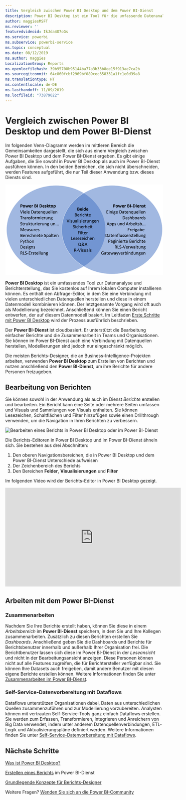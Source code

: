 ```yaml
---
title: Vergleich zwischen Power BI Desktop und dem Power BI-Dienst
description: Power BI Desktop ist ein Tool für die umfassende Datenanalyse und Berichterstellung. Der Power BI-Dienst ist ein cloudbasierter Onlinedienst für die Bearbeitung einfacher Berichte und die Zusammenarbeit von Teams und Unternehmen.
author: maggiesMSFT
ms.reviewer: ''
featuredvideoid: IkJda4O7oGs
ms.service: powerbi
ms.subservice: powerbi-service
ms.topic: conceptual
ms.date: 08/12/2019
ms.author: maggies
LocalizationGroup: Reports
ms.openlocfilehash: 39b95708b95144ba77a3b33b8ee15f913ae7ca2b
ms.sourcegitcommit: 64c860fcbf2969bf089cec358331a1fc1e0d39a8
ms.translationtype: HT
ms.contentlocale: de-DE
ms.lasthandoff: 11/09/2019
ms.locfileid: "73879022"
---
```

# <a name="comparing-power-bi-desktop-and-the-power-bi-service"></a>Vergleich zwischen Power BI Desktop und dem Power BI-Dienst

Im folgenden Venn-Diagramm werden im mittleren Bereich die Gemeinsamkeiten dargestellt, die sich aus einem Vergleich zwischen Power BI Desktop und dem Power BI-Dienst ergeben. Es gibt einige Aufgaben, die Sie sowohl in Power BI Desktop als auch im Power BI-Dienst ausführen können. In den beiden Bereichen, die sich nicht überschneiden, werden Features aufgeführt, die nur Teil dieser Anwendung bzw. dieses Diensts sind.  

![Venn-Diagramm von Power BI Desktop und dem Power BI-Dienst](media/service-service-vs-desktop/power-bi-venn-desktop-service.png)

**Power BI Desktop** ist ein umfassendes Tool zur Datenanalyse und Berichterstellung, das Sie kostenlos auf Ihrem lokalen Computer installieren können. Es enthält den Abfrage-Editor, in dem Sie eine Verbindung mit vielen unterschiedlichen Datenquellen herstellen und diese in einem Datenmodell kombinieren können. Der letztgenannte Vorgang wird oft auch als Modellierung bezeichnet. Anschließend können Sie einen Bericht entwerfen, der auf diesem Datenmodell basiert. Im Leitfaden [Erste Schritte mit Power BI Desktop](../desktop-getting-started.md) wird der Prozess ausführlich beschrieben.

Der **Power BI-Dienst** ist cloudbasiert. Er unterstützt die Bearbeitung einfacher Berichte und die Zusammenarbeit in Teams und Organisationen. Sie können im Power BI-Dienst auch eine Verbindung mit Datenquellen herstellen, Modellierungen sind jedoch nur eingeschränkt möglich. 

Die meisten Berichts-Designer, die an Business-Intelligence-Projekten arbeiten, verwenden **Power BI Desktop** zum Erstellen von Berichten und nutzen anschließend den **Power BI-Dienst**, um ihre Berichte für andere Personen freizugeben.

## <a name="report-editing"></a>Bearbeitung von Berichten

Sie können sowohl in der Anwendung als auch im Dienst *Berichte* erstellen und bearbeiten. Ein Bericht kann eine Seite oder mehrere Seiten umfassen und Visuals und Sammlungen von Visuals enthalten. Sie können Lesezeichen, Schaltflächen und Filter hinzufügen sowie einen Drillthrough verwenden, um die Navigation in Ihren Berichten zu verbessern.

![Bearbeiten eines Berichts in Power BI Desktop oder im Power BI-Dienst](media/service-service-vs-desktop/power-bi-editing-desktop-service.png)

Die Berichts-Editoren in Power BI Desktop und im Power BI-Dienst ähneln sich. Sie bestehen aus drei Abschnitten:  

1. Den oberen Navigationsbereichen, die in Power BI Desktop und dem Power BI-Dienst Unterschiede aufweisen    
2. Der Zeichenbereich des Berichts     
3. Den Bereichen **Felder**, **Visualisierungen** und **Filter**

Im folgenden Video wird der Berichts-Editor in Power BI Desktop gezeigt. 

<iframe width="560" height="315" src="https://www.youtube.com/embed/IkJda4O7oGs" frameborder="0" allowfullscreen></iframe>

## <a name="working-in-the-power-bi-service"></a>Arbeiten mit dem Power BI-Dienst

### <a name="collaborating"></a>Zusammenarbeiten


Nachdem Sie Ihre Berichte erstellt haben, können Sie diese in einem *Arbeitsbereich* im **Power BI-Dienst** speichern, in dem Sie und Ihre Kollegen zusammenarbeiten. Zusätzlich zu diesen Berichten erstellen Sie *Dashboards*. Anschließend geben Sie die Dashboards und Berichte für Berichtsbenutzer innerhalb und außerhalb Ihrer Organisation frei. Die Berichtbenutzer lassen sich diese im Power BI-Dienst in der *Leseansicht* und nicht in der Bearbeitungsansicht anzeigen. Diese Personen können nicht auf alle Features zugreifen, die für Berichtersteller verfügbar sind.  Sie können Ihre Datasets auch freigeben, damit andere Benutzer mit diesen eigene Berichte erstellen können. Weitere Informationen finden Sie unter [Zusammenarbeiten im Power BI-Dienst](../service-new-workspaces.md).

### <a name="self-service-data-prep-with-dataflows"></a>Self-Service-Datenvorbereitung mit Dataflows

Dataflows unterstützen Organisationen dabei, Daten aus unterschiedlichen Quellen zusammenzuführen und zur Modellierung vorzubereiten. Analysten können mit vertrauten Self-Service-Tools ganz einfach Dataflows erstellen. Sie werden zum Erfassen, Transformieren, Integrieren und Anreichern von Big Data verwendet, indem unter anderem Datenquellenverbindungen, ETL-Logik und Aktualisierungspläne definiert werden. Weitere Informationen finden Sie unter [Self-Service-Datenvorbereitung mit Dataflows](../service-dataflows-overview.md).

## <a name="next-steps"></a>Nächste Schritte

[Was ist Power BI Desktop?](../desktop-what-is-desktop.md)

[Erstellen eines Berichts](../service-report-create-new.md) im Power BI-Dienst

[Grundlegende Konzepte für Berichts-Designer](../service-basic-concepts.md)

Weitere Fragen? [Wenden Sie sich an die Power BI-Community](https://community.powerbi.com/)

